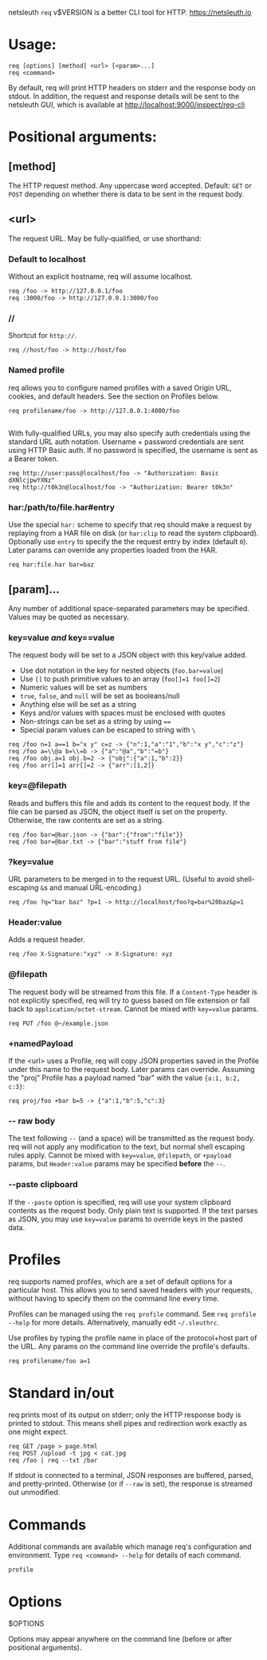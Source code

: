 netsleuth `req` v$VERSION is a better CLI tool for HTTP.  <https://netsleuth.io>

# Usage:
```
req [options] [method] <url> [<param>...]
req <command>
```

By default, req will print HTTP headers on stderr and the response body on stdout.  In addition, the request and response details will be sent to the netsleuth GUI, which is available at <http://localhost:9000/inspect/req-cli>

# Positional arguments:
## [method]
The HTTP request method.  Any uppercase word accepted.  Default: `GET` or `POST` depending on whether there is data to be sent in the request body.

## \<url>
The request URL.  May be fully-qualified, or use shorthand:
### Default to localhost
Without an explicit hostname, req will assume localhost.
```
req /foo -> http://127.0.0.1/foo
req :3000/foo -> http://127.0.0.1:3000/foo
```

### //
Shortcut for `http://`.
```
req //host/foo -> http://host/foo
```

### Named profile
req allows you to configure named profiles with a saved Origin URL, cookies, and default headers.  See the section on Profiles below.
```
req profilename/foo -> http://127.0.0.1:4000/foo
```

##
With fully-qualified URLs, you may also specify auth credentials using the standard URL auth notation.  Username + password credentials are sent using HTTP Basic auth.  If no password is specified, the username is sent as a Bearer token.
```
req http://user:pass@localhost/foo -> "Authorization: Basic dXNlcjpwYXNz"
req http://t0k3n@localhost/foo -> "Authorization: Bearer t0k3n"
```

### har:/path/to/file.har#entry
Use the special `har:` scheme to specify that req should make a request by replaying from a HAR file on disk (or `har:clip` to read the system clipboard).  Optionally use `entry` to specify the the request entry by index (default `0`).  Later params can override any properties loaded from the HAR.
```
req har:file.har bar=baz
```

## [param]...
Any number of additional space-separated parameters may be specified.  Values may be quoted as necessary.

### key=value _and_ key==value
The request body will be set to a JSON object with this key/value added.

- Use dot notation in the key for nested objects (`foo.bar=value`)
- Use `[]` to push primitive values to an array (`foo[]=1 foo[]=2`)
- Numeric values will be set as numbers
- `true`, `false`, and `null` will be set as booleans/null
- Anything else will be set as a string
- Keys and/or values with spaces must be enclosed with quotes
- Non-strings can be set as a string by using `==`
- Special param values can be escaped to string with `\`
```
req /foo n=1 a==1 b="x y" c=z -> {"n":1,"a":"1","b":"x y","c":"z"}
req /foo a=\\@a b=\\=b -> {"a":"@a","b":"=b"}
req /foo obj.a=1 obj.b=2 -> {"obj":{"a":1,"b":2}}
req /foo arr[]=1 arr[]=2 -> {"arr":[1,2]}
```

### key=@filepath
Reads and buffers this file and adds its content to the request body.  If the file can be parsed as JSON, the object itself is set on the property.  Otherwise, the raw contents are set as a string.
```
req /foo bar=@bar.json -> {"bar":{"from":"file"}}
req /foo bar=@bar.txt -> {"bar":"stuff from file"}
```

### ?key=value
URL parameters to be merged in to the request URL. (Useful to avoid shell-escaping `&`s and manual URL-encoding.)
```
req /foo ?q="bar baz" ?p=1 -> http://localhost/foo?q=bar%20baz&p=1
```

### Header:value
Adds a request header.
```
req /foo X-Signature:"xyz" -> X-Signature: xyz
```

### @filepath
The request body will be streamed from this file.  If a `Content-Type` header is not explicitly specified, req will try to guess based on file extension or fall back to `application/octet-stream`.  Cannot be mixed with `key=value` params.
```
req PUT /foo @~/example.json
```

### +namedPayload
If the \<url> uses a Profile, req will copy JSON properties saved in the Profile under this name to the request body.  Later params can override.  Assuming the "proj" Profile has a payload named "bar" with the value `{a:1, b:2, c:3}`:
```
req proj/foo +bar b=5 -> {"a":1,"b":5,"c":3}
```

### -- raw body
The text following `--` (and a space) will be transmitted as the request body.  req will not apply any modification to the text, but normal shell escaping rules apply.  Cannot be mixed with `key=value`, `@filepath`, or `+payload` params, but `Header:value` params may be specified **before** the `--`.

### --paste clipboard
If the `--paste` option is specified, req will use your system clipboard contents as the request body.  Only plain text is supported.  If the text parses as JSON, you may use `key=value` params to override keys in the pasted data.

# Profiles
req supports named profiles, which are a set of default options for a particular host.  This allows you to send saved headers with your requests, without having to specify them on the command line every time.

Profiles can be managed using the `req profile` command.  See `req profile --help` for more details.  Alternatively, manually edit `~/.sleuthrc`.

Use profiles by typing the profile name in place of the protocol+host part of the URL.  Any params on the command line override the profile's defaults.
```
req profilename/foo a=1
```

# Standard in/out
req prints most of its output on stderr; only the HTTP response body is printed to stdout.  This means shell pipes and redirection work exactly as one might expect.

```
req GET /page > page.html
req POST /upload -t jpg < cat.jpg
req /foo | req --txt /bar
```

If stdout is connected to a terminal, JSON responses are buffered, parsed, and pretty-printed.  Otherwise (or if `--raw` is set), the response is streamed out unmodified.

# Commands
Additional commands are available which manage req's configuration and environment.  Type `req <command> --help` for details of each command.

`profile`

# Options
$OPTIONS

Options may appear anywhere on the command line (before or after positional arguments).